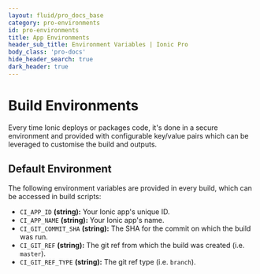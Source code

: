 ```yaml
---
layout: fluid/pro_docs_base
category: pro-environments
id: pro-environments
title: App Environments
header_sub_title: Environment Variables | Ionic Pro
body_class: 'pro-docs'
hide_header_search: true
dark_header: true
---
```


# Build Environments

Every time Ionic deploys or packages code, it's done in a secure environment and provided with configurable key/value pairs which can be leveraged to customise the build and outputs.

## Default Environment

The following environment variables are provided in every build, which can be accessed in build scripts:

* `CI_APP_ID` **(string):** Your Ionic app's unique ID.
* `CI_APP_NAME` **(string):** Your Ionic app's name.
* `CI_GIT_COMMIT_SHA` **(string):** The SHA for the commit on which the build was run.
* `CI_GIT_REF` **(string):** The git ref from which the build was created (i.e. `master`).
* `CI_GIT_REF_TYPE` **(string):** The git ref type (i.e. `branch`).
